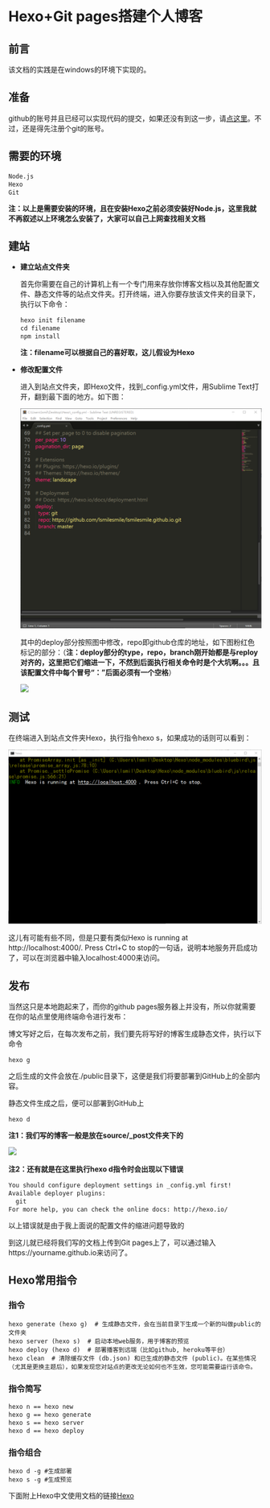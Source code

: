 # Hexo+Git pages搭建个人博客

## 前言

该文档的实践是在windows的环境下实现的。

## 准备

github的账号并且已经可以实现代码的提交，如果还没有到这一步，请[点这里](https://github.com/lsmilesmile/skills/blob/master/git%E7%9A%84%E4%BD%BF%E7%94%A8.md)。不过，还是得先注册个git的账号。



## 需要的环境

```
Node.js
Hexo
Git
```

**注：以上是需要安装的环境，且在安装Hexo之前必须安装好Node.js，这里我就不再叙述以上环境怎么安装了，大家可以自己上网查找相关文档**



## 建站

- **建立站点文件夹**

  首先你需要在自己的计算机上有一个专门用来存放你博客文档以及其他配置文件、静态文件等的站点文件夹。打开终端，进入你要存放该文件夹的目录下，执行以下命令：

  ```
  hexo init filename
  cd filename
  npm install
  ```

  **注：filename可以根据自己的喜好取，这儿假设为Hexo**

- **修改配置文件**

  进入到站点文件夹，即Hexo文件，找到\_config.yml文件，用Sublime Text打开，翻到最下面的地方。如下图：

  ![](.\images\12.png)

  其中的deploy部分按照图中修改，repo即github仓库的地址，如下图粉红色标记的部分：（**注：deploy部分的type，repo，branch刚开始都是与reploy对齐的，这里把它们缩进一下，不然到后面执行相关命令时是个大坑啊。。。且该配置文件中每个冒号“：”后面必须有一个空格**）

  ![](C:\Users\lsmil\Desktop\skills\images\13.png)



## 测试

在终端进入到站点文件夹Hexo，执行指令hexo s，如果成功的话则可以看到：

![](.\images\14.png)

这儿有可能有些不同，但是只要有类似Hexo is running at http://localhost:4000/. Press Ctrl+C to stop的一句话，说明本地服务开启成功了，可以在浏览器中输入localhost:4000来访问。



## 发布

当然这只是本地跑起来了，而你的github pages服务器上并没有，所以你就需要在你的站点里使用终端命令进行发布： 

博文写好之后，在每次发布之前，我们要先将写好的博客生成静态文件，执行以下命令

```
hexo g
```

之后生成的文件会放在./public目录下，这便是我们将要部署到GitHub上的全部内容。

静态文件生成之后，便可以部署到GitHub上

```
hexo d
```

**注1：我们写的博客一般是放在source/\_post文件夹下的**

![](C:\Users\lsmil\Desktop\skills\images\15.png)

**注2：还有就是在这里执行hexo d指令时会出现以下错误**

```
You should configure deployment settings in _config.yml first!
Available deployer plugins:
  git
For more help, you can check the online docs: http://hexo.io/
```

以上错误就是由于我上面说的配置文件的缩进问题导致的

到这儿就已经将我们写的文档上传到Git pages上了，可以通过输入https://yourname.github.io来访问了。



## Hexo常用指令

### 指令

```
hexo generate (hexo g)  # 生成静态文件，会在当前目录下生成一个新的叫做public的文件夹
hexo server (hexo s)  # 启动本地web服务，用于博客的预览
hexo deploy (hexo d)  # 部署播客到远端（比如github, heroku等平台）
hexo clean  # 清除缓存文件 (db.json) 和已生成的静态文件 (public)。在某些情况（尤其是更换主题后），如果发现您对站点的更改无论如何也不生效，您可能需要运行该命令。
```

### 指令简写

```
hexo n == hexo new
hexo g == hexo generate
hexo s == hexo server
hexo d == hexo deploy
```

### 指令组合

```
hexo d -g #生成部署
hexo s -g #生成预览
```

下面附上Hexo中文使用文档的链接[Hexo](https://hexo.bootcss.com/docs/)

